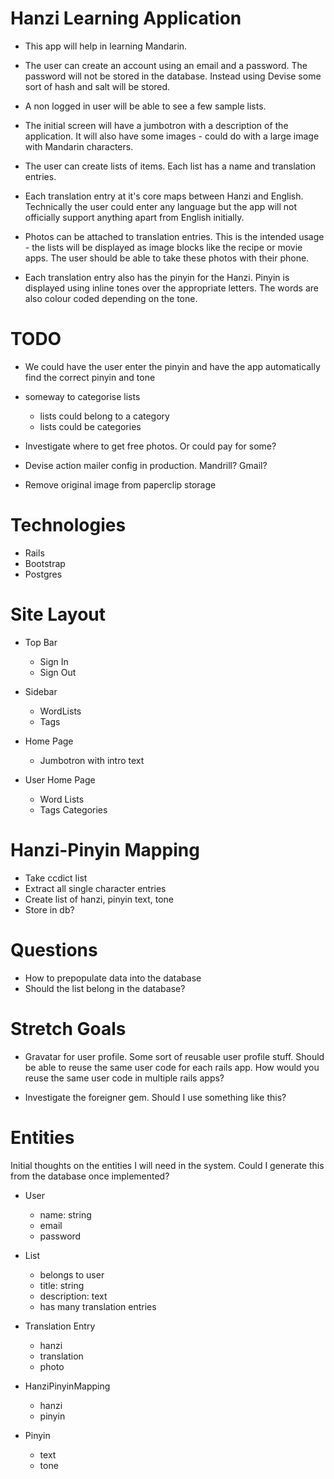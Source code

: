 # Hanzi Learning Application

* This app will help in learning Mandarin.

* The user can create an account using an email and a password. The password will not be stored in the database. Instead using Devise some sort of hash and salt will be stored.

* A non logged in user will be able to see a few sample lists. 

* The initial screen will have a jumbotron with a description of the application. It will also have some images - could do with a large image with Mandarin characters.

* The user can create lists of items. Each list has a name and translation entries.

* Each translation entry at it's core maps between Hanzi and English. Technically the user could enter any language but the app will not officially support anything apart from English initially.

* Photos can be attached to translation entries. This is the intended usage - the lists will be displayed as image blocks like the recipe or movie apps. The user should be able to take these photos with their phone.

* Each translation entry also has the pinyin for the Hanzi. Pinyin is displayed using inline tones over the appropriate letters. The words are also colour coded depending on the tone.

# TODO

* We could have the user enter the pinyin and have the app automatically find the correct pinyin and tone

* someway to categorise lists
  - lists could belong to a category
  - lists could be categories

* Investigate where to get free photos. Or could pay for some?

* Devise action mailer config in production. Mandrill? Gmail?

* Remove original image from paperclip storage

# Technologies

* Rails
* Bootstrap
* Postgres

# Site Layout

* Top Bar
  - Sign In
  - Sign Out

* Sidebar
  - WordLists
  - Tags

* Home Page
  - Jumbotron with intro text

* User Home Page
  - Word Lists
  - Tags Categories


# Hanzi-Pinyin Mapping

* Take ccdict list
* Extract all single character entries
* Create list of hanzi, pinyin text, tone
* Store in db?

# Questions

* How to prepopulate data into the database
* Should the list belong in the database?

# Stretch Goals

* Gravatar for user profile. Some sort of reusable user profile stuff. Should be able to reuse the same user code for each rails app. How would you reuse the same user code in multiple rails apps?

* Investigate the foreigner gem. Should I use something like this?

# Entities

Initial thoughts on the entities I will need in the system. Could I generate this from the database once implemented?

* User
  - name: string
  - email
  - password

* List
  - belongs to user
  - title: string
  - description: text
  - has many translation entries

* Translation Entry
  - hanzi
  - translation
  - photo

* HanziPinyinMapping
  - hanzi
  - pinyin

* Pinyin
  - text
  - tone 